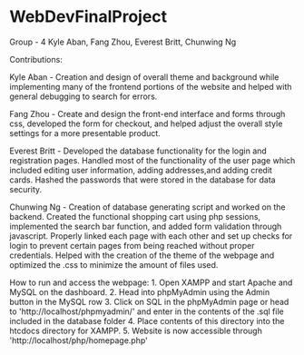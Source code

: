 # WebDevFinalProject

Group - 4
Kyle Aban, Fang Zhou, Everest Britt, Chunwing Ng

Contributions:

Kyle Aban - Creation and design of overall theme and background while implementing many of the frontend portions of the website and helped with general debugging to search for errors.

Fang Zhou - Create and design the front-end interface and forms through css, developed the form for checkout, and helped adjust the overall style settings for a more presentable product.

Everest Britt - Developed the database functionality for the login and registration pages. Handled most of the functionality of the user page which included editing user information, 
                    adding addresses,and adding credit cards. Hashed the passwords that were stored in the database for data security.

Chunwing Ng - Creation of database generating script and worked on the backend. Created the functional shopping cart using php sessions, implemented the search bar function, and added form 
                validation through javascript. Properly linked each page with each other and set up checks for login to prevent certain pages from being reached without proper credentials. 
                Helped with the creation of the theme of the webpage and optimized the .css to minimize the amount of files used.


How to run and access the webpage:
    1. Open XAMPP and start Apache and MySQL on the dashboard.
    2. Head into phpMyAdmin using the Admin button in the MySQL row
    3. Click on SQL in the phpMyAdmin page or head to 'http://localhost/phpmyadmin/' and enter in the contents of the .sql file included in the database folder
    4. Place contents of this directory into the htcdocs directory for XAMPP.
    5. Website is now accessible through 'http://localhost/php/homepage.php'